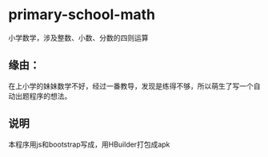 # primary-school-math
小学数学，涉及整数、小数、分数的四则运算
## 缘由：
在上小学的妹妹数学不好，经过一番教导，发现是练得不够，所以萌生了写一个自动出题程序的想法。
## 说明
本程序用js和bootstrap写成，用HBuilder打包成apk

